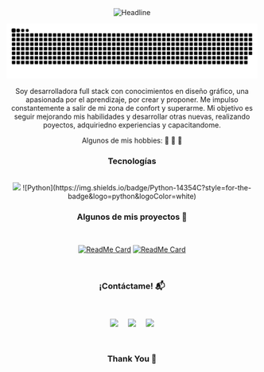 <div align="center">
  
  <img src="https://readme-typing-svg.herokuapp.com?color=%3498DB&size=32&center=true&vCenter=true&width=600&height=50&lines=¡Hola,+soy+Luisa!+%F0%9F%91%8B;Full+Stack+Developer;Diseñadora+Gráfica;Problem+Solver;Open-Source;Entusiasta" alt="Headline" />
  
  <img  src="https://github.com/1999AZZAR/1999AZZAR/blob/main/resources/img/grid-snake.svg"
       alt="snake" /></a>

  <P>Soy desarrolladora full stack con conocimientos en diseño gráfico, una apasionada por el aprendizaje, por crear y proponer. Me impulso constantemente a salir de mi zona de confort y superarme. Mi objetivo es seguir mejorando mis habilidades y desarrollar otras nuevas, realizando poyectos, adquiriedno experiencias y capacitandome. <P>
Algunos de mis hobbies: 🎨 🎻 🐶 
    
  <Br>
  <h3>Tecnologías</h3> 
 <Br><img src = "https://media2.giphy.com/media/QssGEmpkyEOhBCb7e1/giphy.gif?cid=ecf05e47a0n3gi1bfqntqmob8g9aid1oyj2wr3ds3mg700bl&rid=giphy.gif" width = 32px> 
![Python](https://img.shields.io/badge/Python-14354C?style=for-the-badge&logo=python&logoColor=white)
        
  <h3>Algunos de mis proyectos 👾</h3>
<Br>
  
[![ReadMe Card](https://github-readme-stats.vercel.app/api/pin/?username=fernandoiosono&repo=HENRYPF)](https://github.com/fernandoiosono/HENRYPF)
[![ReadMe Card](https://github-readme-stats.vercel.app/api/pin/?username=LuisaFGO&repo=PI-Videogames-main)](https://github.com/LuisaFGO/PI-Videogames-main)

<Br>
<h3 align="center"> ¡Contáctame! 📬</h3>
<Br>
<p align="center">
<a href="https://linkedin.com/in/luisa-giraldo/" target="blank"><img align="center" src="https://img.shields.io/badge/Luisa Giraldo-0077B5?style=for-the-badge&logo=linkedin&logoColor=white" /></a> &nbsp;&nbsp;&nbsp;  <a href="mailto:fgiraldo070@gmail.com" target="blank"><img align="center" src="https://img.shields.io/badge/fgiraldo070@gmail.com-D14836?style=for-the-badge&logo=gmail&logoColor=white" /></a>    &nbsp;&nbsp;&nbsp;       <a href="https://github.com/LuisaFGO" target="blank"><img align="center" src="https://img.shields.io/badge/LuisaFGO-100000?style=for-the-badge&logo=github&logoColor=white" /></a>
</p>
<Br>
<h3>Thank You 🌼 </h3>
<Br>
</div>

